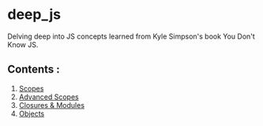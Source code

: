# deep_js
Delving deep into JS concepts learned from Kyle Simpson's book You Don't Know JS.

## Contents :

1. [Scopes](Scopes)
2. [Advanced Scopes](Advanced_Scopes)
3. [Closures & Modules](Closures_&_Modules)
4. [Objects](Objects)
